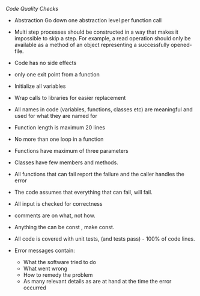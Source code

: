 *Code Quality Checks*

- Abstraction Go down one abstraction level per function call
- Multi step processes should be constructed in a way that makes it impossible to skip a step. For example, a read operation should only be available as a method of an object representing a successfully  opened-file.
- Code has no side effects
- only one exit point from a function
- Initialize all variables
- Wrap calls to libraries for easier replacement
- All names in code (variables, functions, classes etc) are meaningful and used for what they are named for
- Function length is maximum 20 lines
- No more than one loop in a function
- Functions have maximum of three parameters
- Classes have few members and methods.
- All functions that can fail report the failure and the caller handles the error
- The code assumes that everything that can fail, will fail.
- All  input is checked for correctness
- comments are on what, not how.
- Anything the can be const , make const.
- All code is covered with unit tests, (and tests pass) - 100% of code lines.

- Error messages contain:
  - What the software tried to do
  - What went wrong
  - How to remedy the problem
  - As many relevant details as are at hand at the time the error occurred
